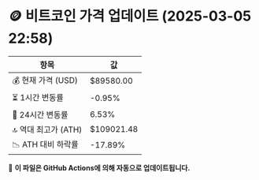 # 🪙 비트코인 가격 업데이트 (2025-03-05 22:58)

| 항목                | 값 |
|--------------------|----------------|
| 💰 현재 가격 (USD) | $89580.00 |
| ⏳ 1시간 변동률    | -0.95% |
| 📆 24시간 변동률   | 6.53% |
| 🔝 역대 최고가 (ATH) | $109021.48 |
| 📉 ATH 대비 하락률 | -17.89% |

🔄 **이 파일은 GitHub Actions에 의해 자동으로 업데이트됩니다.**
